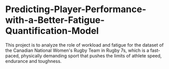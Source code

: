 # Predicting-Player-Performance-with-a-Better-Fatigue-Quantification-Model
This project is to analyze the role of workload and fatigue for the dataset of the Canadian National Women's Rugby Team in Rugby 7s, which is a fast-paced, physically demanding sport that pushes the limits of athlete speed, endurance and toughness. 
